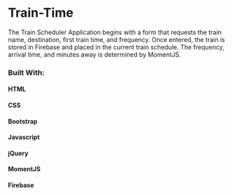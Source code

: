 # Train-Time
The Train Scheduler Application begins with a form that requests the train name, destination, first train time, and frequency. Once entered, the train is stored in Firebase and placed in the current train schedule. The frequency, arrival time, and minutes away is determined by MomentJS. 

### Built With:
#### HTML
#### CSS
#### Bootstrap
#### Javascript
#### jQuery
#### MomentJS
#### Firebase
